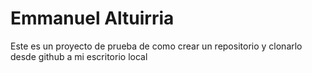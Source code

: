 # Emmanuel Altuirria
Este es un proyecto de prueba de como crear un repositorio y clonarlo desde github a mi escritorio local